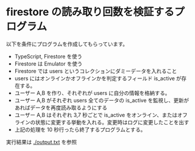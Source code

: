# firestore の読み取り回数を検証するプログラム

以下を条件にプログラムを作成してもらっています。

- TypeScript, Firestore を使う
- Firestore は Emulator を使う
- Firestore では users というコレクションにダミーデータを入れること
- users にはオンラインかオフラインかを判定するフィールド is_active が存在する。
- ユーザー A,B を作り、それぞれが users に自分の情報を格納する。
- ユーザー A,B がそれぞれ users 全てのデータの is_active を監視し、更新があればデータを再度読み取るようにする
- ユーザー A,B はそれぞれ 3,7 秒ごとで is_active をオンライン、またはオフラインの状態に変更する挙動を入れる。変更時はログに変更したことを出す
- 上記の処理を 10 秒行ったら終了するプログラムとする。

実行結果は [./output.txt](output.txt) を参照
